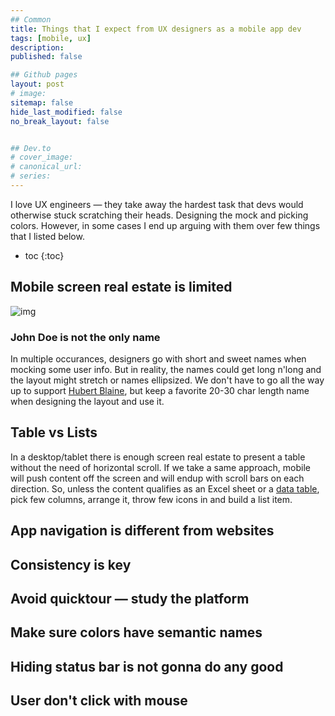 ```yaml
---
## Common
title: Things that I expect from UX designers as a mobile app dev
tags: [mobile, ux]
description: 
published: false

## Github pages
layout: post
# image: 
sitemap: false
hide_last_modified: false
no_break_layout: false


## Dev.to
# cover_image: 
# canonical_url: 
# series:
---
```


I love UX engineers — they take away the hardest task that devs would otherwise stuck scratching their heads. Designing the mock and picking colors. However, in some cases I end up arguing with them over few things that I listed below.

* toc
{:toc}

## Mobile screen real estate is limited
![img](https://cdn.dribbble.com/users/1434364/screenshots/4846265/drib2.jpg)

### John Doe is not the only name
In multiple occurances, designers go with short and sweet names when mocking some user info. But in reality, the names could get long n'long and the layout might stretch or names ellipsized. We don't have to go all the way up to support [Hubert Blaine](https://en.wikipedia.org/wiki/Hubert_Blaine_Wolfeschlegelsteinhausenbergerdorff_Sr.), but keep a favorite 20-30 char length name when designing the layout and use it.

## Table vs Lists
In a desktop/tablet there is enough screen real estate to present a table without the need of horizontal scroll. If we take a same approach, mobile will push content off the screen and will endup with scroll bars on each direction. So, unless the content qualifies as an Excel sheet or a [data table](https://www.carbondesignsystem.com/components/data-table/usage/#live-demo), pick few columns, arrange it, throw few icons in and build a list item.



## App navigation is different from websites


## Consistency is key
## Avoid quicktour — study the platform

## Make sure colors have semantic names
## Hiding status bar is not gonna do any good
## User don't click with mouse